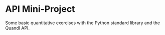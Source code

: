 # API Mini-Project

Some basic quantitative exercises with the Python standard library and the Quandl API.
